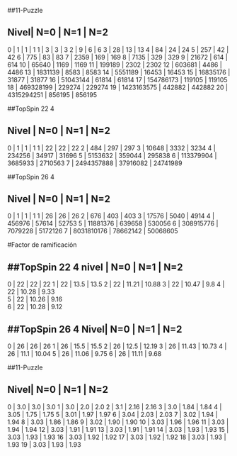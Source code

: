 
##11-Puzzle

Nivel| N=0 | N=1   | N=2 
---------------------------------
0  | 1          | 1      | 1
1  | 3          | 3      | 3
2  | 9          | 6      | 6
3  | 28         | 13     | 13
4  | 84         | 24     | 24
5  | 257        | 42     | 42
6  | 775        | 83     | 83
7  | 2359       | 169    | 169
8  | 7135       | 329    | 329
9  | 21672      | 614    | 614
10 | 65640      | 1169   | 1169
11 | 199189     | 2302   | 2302
12 | 603681     | 4486   | 4486
13 | 1831139    | 8583   | 8583
14 | 5551189    | 16453  | 16453
15 | 16835176   | 31877  | 31877
16 | 51043144   | 61814  | 61814
17 | 154786173  | 119105 | 119105
18 | 469328199  | 229274 | 229274
19 | 1423163575 | 442882 | 442882
20 | 4315294251 | 856195 | 856195

##TopSpin 22 4

Nivel |   N=0      | N=1             | N=2 
--------------------------------------------------
0 | 1              | 1               |     1
1 | 22             | 22              |     22
2 | 484            | 297             |     297
3 | 10648          | 3332            |     3234
4 | 234256         | 34917           |     31696
5 | 5153632        | 359044          |     295838
6 | 113379904      | 3685933         |     2710563
7 | 2494357888     | 37916082        |     24741989

##TopSpin 26 4

Nivel |   N=0   | N=1             | N=2 
--------------------------------------------------
0 | 1           | 1               |  1
1 | 26          | 26              |  26
2 | 676         | 403             |  403
3 | 17576       | 5040            |  4914
4 | 456976      | 57614           |  52753
5 | 11881376    | 639658          |  530056
6 | 308915776   | 7079228         |  5172126
7 | 8031810176  | 78662142        |  50068605



#Factor de ramificación

##TopSpin 22 4
nivel | N=0 | N=1      | N=2 
----------------------------------
0 | 22      |  22      | 22
1 | 22      |  13.5    | 13.5
2 | 22      |  11.21   | 10.88
3 | 22      |  10.47   | 9.8
4 | 22      |  10.28   | 9.33   
5 | 22      |  10.26   | 9.16    
6 | 22      |  10.28   | 9.12    


##TopSpin 26 4
Nivel| N=0 | N=1   | N=2 
------------------------------
0 | 26  | 26       |  26
1 | 26  | 15.5     |  15.5
2 | 26  | 12.5     |  12.19
3 | 26  | 11.43    |  10.73
4 | 26  | 11.1     |  10.04
5 | 26  | 11.06    |  9.75
6 | 26  | 11.11    |  9.68

##11-Puzzle

Nivel| N=0 | N=1   | N=2 
--------------------------
0  | 3.0  | 3.0  | 3.0
1  | 3.0  | 2.0  | 2.0
2  | 3.1  | 2.16 | 2.16
3  | 3.0  | 1.84 | 1.84
4  | 3.05 | 1.75 | 1.75
5  | 3.01 | 1.97 | 1.97
6  | 3.04 | 2.03 | 2.03
7  | 3.02 | 1.94 | 1.94
8  | 3.03 | 1.86 | 1.86
9  | 3.02 | 1.90 | 1.90
10 | 3.03 | 1.96 | 1.96
11 | 3.03 | 1.94 | 1.94
12 | 3.03 | 1.91 | 1.91
13 | 3.03 | 1.91 | 1.91
14 | 3.03 | 1.93 | 1.93
15 | 3.03 | 1.93 | 1.93
16 | 3.03 | 1.92 | 1.92
17 | 3.03 | 1.92 | 1.92
18 | 3.03 | 1.93 | 1.93
19 | 3.03 | 1.93 | 1.93

